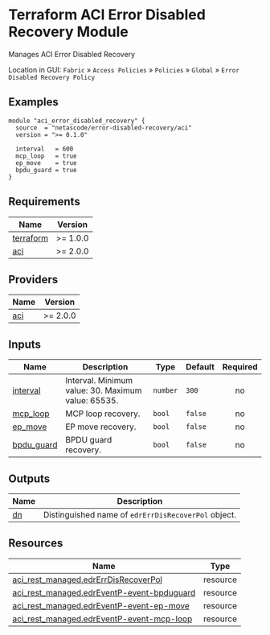 <!-- BEGIN_TF_DOCS -->
# Terraform ACI Error Disabled Recovery Module

Manages ACI Error Disabled Recovery

Location in GUI:
`Fabric` » `Access Policies` » `Policies` » `Global` » `Error Disabled Recovery Policy`

## Examples

```hcl
module "aci_error_disabled_recovery" {
  source  = "netascode/error-disabled-recovery/aci"
  version = ">= 0.1.0"

  interval   = 600
  mcp_loop   = true
  ep_move    = true
  bpdu_guard = true
}
```

## Requirements

| Name | Version |
|------|---------|
| <a name="requirement_terraform"></a> [terraform](#requirement\_terraform) | >= 1.0.0 |
| <a name="requirement_aci"></a> [aci](#requirement\_aci) | >= 2.0.0 |

## Providers

| Name | Version |
|------|---------|
| <a name="provider_aci"></a> [aci](#provider\_aci) | >= 2.0.0 |

## Inputs

| Name | Description | Type | Default | Required |
|------|-------------|------|---------|:--------:|
| <a name="input_interval"></a> [interval](#input\_interval) | Interval. Minimum value: 30. Maximum value: 65535. | `number` | `300` | no |
| <a name="input_mcp_loop"></a> [mcp\_loop](#input\_mcp\_loop) | MCP loop recovery. | `bool` | `false` | no |
| <a name="input_ep_move"></a> [ep\_move](#input\_ep\_move) | EP move recovery. | `bool` | `false` | no |
| <a name="input_bpdu_guard"></a> [bpdu\_guard](#input\_bpdu\_guard) | BPDU guard recovery. | `bool` | `false` | no |

## Outputs

| Name | Description |
|------|-------------|
| <a name="output_dn"></a> [dn](#output\_dn) | Distinguished name of `edrErrDisRecoverPol` object. |

## Resources

| Name | Type |
|------|------|
| [aci_rest_managed.edrErrDisRecoverPol](https://registry.terraform.io/providers/CiscoDevNet/aci/latest/docs/resources/rest_managed) | resource |
| [aci_rest_managed.edrEventP-event-bpduguard](https://registry.terraform.io/providers/CiscoDevNet/aci/latest/docs/resources/rest_managed) | resource |
| [aci_rest_managed.edrEventP-event-ep-move](https://registry.terraform.io/providers/CiscoDevNet/aci/latest/docs/resources/rest_managed) | resource |
| [aci_rest_managed.edrEventP-event-mcp-loop](https://registry.terraform.io/providers/CiscoDevNet/aci/latest/docs/resources/rest_managed) | resource |
<!-- END_TF_DOCS -->